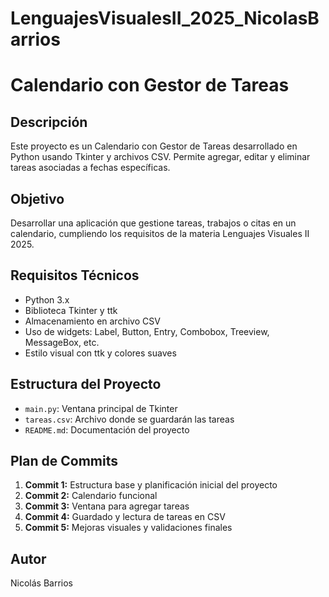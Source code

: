 # LenguajesVisualesII_2025_NicolasBarrios

# Calendario con Gestor de Tareas

## Descripción
Este proyecto es un Calendario con Gestor de Tareas desarrollado en Python usando Tkinter y archivos CSV. Permite agregar, editar y eliminar tareas asociadas a fechas específicas.

## Objetivo
Desarrollar una aplicación que gestione tareas, trabajos o citas en un calendario, cumpliendo los requisitos de la materia Lenguajes Visuales II 2025.

## Requisitos Técnicos
- Python 3.x
- Biblioteca Tkinter y ttk
- Almacenamiento en archivo CSV
- Uso de widgets: Label, Button, Entry, Combobox, Treeview, MessageBox, etc.
- Estilo visual con ttk y colores suaves

## Estructura del Proyecto
- `main.py`: Ventana principal de Tkinter
- `tareas.csv`: Archivo donde se guardarán las tareas
- `README.md`: Documentación del proyecto

## Plan de Commits
1. **Commit 1:** Estructura base y planificación inicial del proyecto
2. **Commit 2:** Calendario funcional
3. **Commit 3:** Ventana para agregar tareas
4. **Commit 4:** Guardado y lectura de tareas en CSV
5. **Commit 5:** Mejoras visuales y validaciones finales

## Autor
Nicolás Barrios